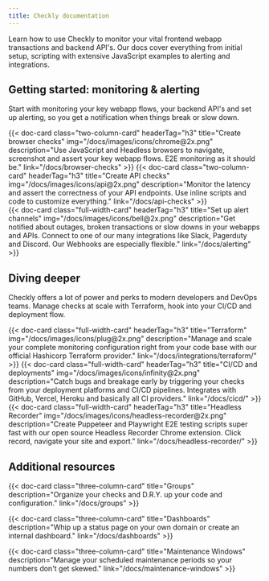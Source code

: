 ```yaml
---
title: Checkly documentation
---
```


Learn how to use Checkly to monitor your vital frontend webapp transactions and backend API's. Our docs cover everything
from initial setup, scripting with extensive JavaScript examples to alerting and integrations.

## Getting started: monitoring & alerting

Start with monitoring your key webapp flows, your backend API's and set up alerting, so you get a notification when things
break or slow down.

<div class="cards-list">
{{< doc-card
	  class="two-column-card"
	  headerTag="h3"
	  title="Create browser checks"
	  img="/docs/images/icons/chrome@2x.png"
	  description="Use JavaScript and Headless browsers to navigate, screenshot and assert your key webapp flows. E2E monitoring as it should be."
	  link="/docs/browser-checks"
>}}
{{< doc-card
	  class="two-column-card"
	  headerTag="h3"
	  title="Create API checks"
	  img="/docs/images/icons/api@2x.png"
	  description="Monitor the latency and assert the correctness of your API endpoints. Use inline scripts and code to customize everything."
	  link="/docs/api-checks"
>}}
</div>

<div class="cards-list">
{{< doc-card
	class="full-width-card"
	headerTag="h3"
	title="Set up alert channels"
	img="/docs/images/icons/bell@2x.png"
	description="Get notified about outages, broken transactions or slow downs in your webapps and APIs. Connect to one of our many integrations like Slack, Pagerduty and Discord. Our Webhooks are especially flexible."
	link="/docs/alerting"
>}}
</div>

## Diving deeper

Checkly offers a lot of power and perks to modern developers and DevOps teams. Manage checks at scale with Terraform, hook into your CI/CD and deployment flow.

<div class="cards-list">
{{< doc-card
	class="full-width-card"
	headerTag="h3"
	title="Terraform"
	img="/docs/images/icons/plug@2x.png"
	description="Manage and scale your complete monitoring configuration right from your code base with our official Hashicorp Terraform provider."
	link="/docs/integrations/terraform/"
>}}
{{< doc-card
	class="full-width-card"
	headerTag="h3"
	title="CI/CD and deployments"
	img="/docs/images/icons/infinity@2x.png"
	description="Catch bugs and breakage early by triggering your checks from your deployment platforms and CI/CD pipelines. Integrates with GitHub, Vercel, Heroku and basically all CI providers."
	link="/docs/cicd/"
>}}
{{< doc-card
	class="full-width-card"
	headerTag="h3"
	title="Headless Recorder"
	img="/docs/images/icons/headless-recorder@2x.png"
	description="Create Puppeteer and Playwright E2E testing scripts super fast with our open source Headless Recorder Chrome extension. Click record, navigate your site and export."
	link="/docs/headless-recorder/"
>}}
</div>

## Additional resources

<div class="cards-list">
{{< doc-card class="three-column-card" title="Groups" description="Organize your checks and D.R.Y. up your code and configuration." link="/docs/groups" >}}

{{< doc-card class="three-column-card" title="Dashboards" description="Whip up a status page on your own domain or create an internal dashboard." link="/docs/dashboards" >}}

{{< doc-card class="three-column-card" title="Maintenance Windows" description="Manage your scheduled maintenance periods so your numbers don't get skewed." link="/docs/maintenance-windows" >}}
</div>
